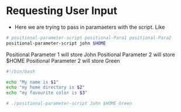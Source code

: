 # Requesting User Input

- Here we are trying to pass in paramaeters with the script. Like 
```bash
# positional-parameter-script positional-Para1 positional-Para2
positional-parameter-script john $HOME
```
Positional Parameter 1 will store John
Positional Parameter 2 will store $HOME
Positional Parameter 2 will store Green 

```bash
#!/bin/bash

echo "My name is $1"
echo "my home directory is $2"
echo "my favourite color is $3"

# ./positional-parameter-script John $HOME Green
```